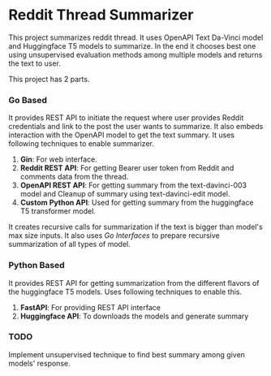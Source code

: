 # Reddit Thread Summarizer

This project summarizes reddit thread. It uses OpenAPI Text Da-Vinci model and 
Huggingface T5 models to summarize. In the end it chooses best one using unsupervised 
evaluation methods among multiple models and returns the text to user.

This project has 2 parts. 
### Go Based
It provides REST API to initiate the request where user provides 
Reddit credentials and link to the post the user wants to summarize. It also embeds
interaction with the OpenAPI model to get the text summary. It uses following techniques
to enable summarizer.
   1) **Gin**: For web interface.
   2) **Reddit REST API**: For getting Bearer user token from Reddit and comments data from the thread.
   3) **OpenAPI REST API**: For getting summary from the text-davinci-003 model and 
   Cleanup of summary using  text-davinci-edit model.
   4) **Custom Python API**: Used for getting summary from the huggingface T5 transformer model.

   It creates recursive calls for summarization if the text is bigger than model's max
   size inputs. 
   It also uses _Go Interfaces_ to prepare recursive summarization of all types of 
   model.

### Python Based
It provides REST API for getting summarization from the different 
flavors of the huggingface T5 models. Uses following techniques to enable this.
   1) **FastAPI**: For providing REST API interface
   2) **Huggingface API**: To downloads the models and generate summary


### TODO
Implement unsupervised technique to find best summary among given models' response.